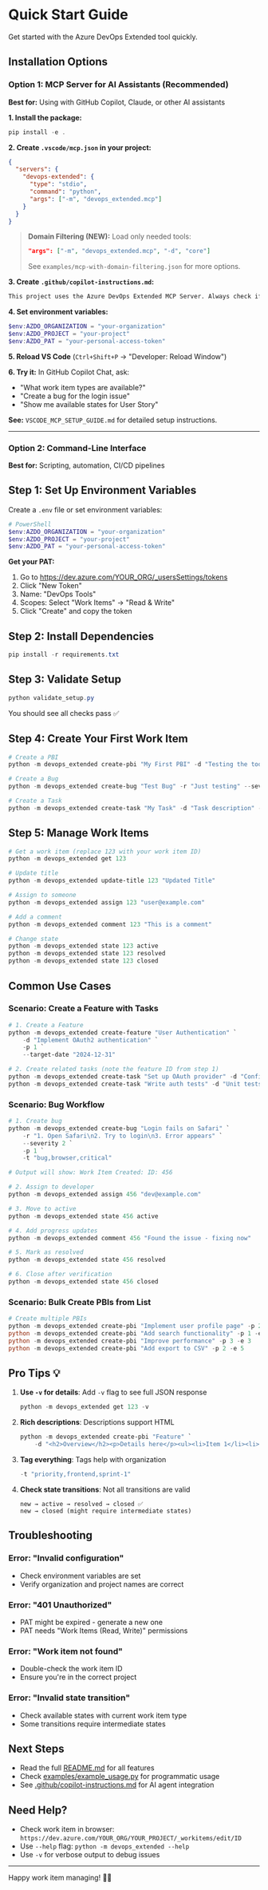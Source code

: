 # Quick Start Guide

Get started with the Azure DevOps Extended tool quickly.

## Installation Options

### Option 1: MCP Server for AI Assistants (Recommended)

**Best for:** Using with GitHub Copilot, Claude, or other AI assistants

**1. Install the package:**
```powershell
pip install -e .
```

**2. Create `.vscode/mcp.json` in your project:**
```json
{
  "servers": {
    "devops-extended": {
      "type": "stdio",
      "command": "python",
      "args": ["-m", "devops_extended.mcp"]
    }
  }
}
```

> **Domain Filtering (NEW):** Load only needed tools:
> ```json
> "args": ["-m", "devops_extended.mcp", "-d", "core"]
> ```
> See `examples/mcp-with-domain-filtering.json` for more options.

**3. Create `.github/copilot-instructions.md`:**
```markdown
This project uses the Azure DevOps Extended MCP Server. Always check if the Azure DevOps MCP server has a relevant tool before suggesting manual actions.
```

**4. Set environment variables:**
```powershell
$env:AZDO_ORGANIZATION = "your-organization"
$env:AZDO_PROJECT = "your-project"
$env:AZDO_PAT = "your-personal-access-token"
```

**5. Reload VS Code** (`Ctrl+Shift+P` → "Developer: Reload Window")

**6. Try it:** In GitHub Copilot Chat, ask:
- "What work item types are available?"
- "Create a bug for the login issue"
- "Show me available states for User Story"

**See:** `VSCODE_MCP_SETUP_GUIDE.md` for detailed setup instructions.

---

### Option 2: Command-Line Interface

**Best for:** Scripting, automation, CI/CD pipelines

## Step 1: Set Up Environment Variables

Create a `.env` file or set environment variables:

```powershell
# PowerShell
$env:AZDO_ORGANIZATION = "your-organization"
$env:AZDO_PROJECT = "your-project"
$env:AZDO_PAT = "your-personal-access-token"
```

**Get your PAT:**
1. Go to https://dev.azure.com/YOUR_ORG/_usersSettings/tokens
2. Click "New Token"
3. Name: "DevOps Tools"
4. Scopes: Select "Work Items" → "Read & Write"
5. Click "Create" and copy the token

## Step 2: Install Dependencies

```powershell
pip install -r requirements.txt
```

## Step 3: Validate Setup

```powershell
python validate_setup.py
```

You should see all checks pass ✅

## Step 4: Create Your First Work Item

```powershell
# Create a PBI
python -m devops_extended create-pbi "My First PBI" -d "Testing the tool" -p 2 -e 3

# Create a Bug
python -m devops_extended create-bug "Test Bug" -r "Just testing" --severity 3 -p 3

# Create a Task
python -m devops_extended create-task "My Task" -d "Task description" --activity "Development"
```

## Step 5: Manage Work Items

```powershell
# Get a work item (replace 123 with your work item ID)
python -m devops_extended get 123

# Update title
python -m devops_extended update-title 123 "Updated Title"

# Assign to someone
python -m devops_extended assign 123 "user@example.com"

# Add a comment
python -m devops_extended comment 123 "This is a comment"

# Change state
python -m devops_extended state 123 active
python -m devops_extended state 123 resolved
python -m devops_extended state 123 closed
```

## Common Use Cases

### Scenario: Create a Feature with Tasks

```powershell
# 1. Create a Feature
python -m devops_extended create-feature "User Authentication" `
    -d "Implement OAuth2 authentication" `
    -p 1 `
    --target-date "2024-12-31"

# 2. Create related tasks (note the feature ID from step 1)
python -m devops_extended create-task "Set up OAuth provider" -d "Configure OAuth2" --activity "Development"
python -m devops_extended create-task "Write auth tests" -d "Unit tests for auth" --activity "Testing"
```

### Scenario: Bug Workflow

```powershell
# 1. Create bug
python -m devops_extended create-bug "Login fails on Safari" `
    -r "1. Open Safari\n2. Try to login\n3. Error appears" `
    --severity 2 `
    -p 1 `
    -t "bug,browser,critical"

# Output will show: Work Item Created: ID: 456

# 2. Assign to developer
python -m devops_extended assign 456 "dev@example.com"

# 3. Move to active
python -m devops_extended state 456 active

# 4. Add progress updates
python -m devops_extended comment 456 "Found the issue - fixing now"

# 5. Mark as resolved
python -m devops_extended state 456 resolved

# 6. Close after verification
python -m devops_extended state 456 closed
```

### Scenario: Bulk Create PBIs from List

```powershell
# Create multiple PBIs
python -m devops_extended create-pbi "Implement user profile page" -p 2 -e 5
python -m devops_extended create-pbi "Add search functionality" -p 1 -e 8
python -m devops_extended create-pbi "Improve performance" -p 3 -e 3
python -m devops_extended create-pbi "Add export to CSV" -p 2 -e 5
```

## Pro Tips 💡

1. **Use `-v` for details**: Add `-v` flag to see full JSON response
   ```powershell
   python -m devops_extended get 123 -v
   ```

2. **Rich descriptions**: Descriptions support HTML
   ```powershell
   python -m devops_extended create-pbi "Feature" `
       -d "<h2>Overview</h2><p>Details here</p><ul><li>Item 1</li><li>Item 2</li></ul>"
   ```

3. **Tag everything**: Tags help with organization
   ```powershell
   -t "priority,frontend,sprint-1"
   ```

4. **Check state transitions**: Not all transitions are valid
   ```
   new → active → resolved → closed ✅
   new → closed (might require intermediate states)
   ```

## Troubleshooting

### Error: "Invalid configuration"
- Check environment variables are set
- Verify organization and project names are correct

### Error: "401 Unauthorized"
- PAT might be expired - generate a new one
- PAT needs "Work Items (Read, Write)" permissions

### Error: "Work item not found"
- Double-check the work item ID
- Ensure you're in the correct project

### Error: "Invalid state transition"
- Check available states with current work item type
- Some transitions require intermediate states

## Next Steps

- Read the full [README.md](README.md) for all features
- Check [examples/example_usage.py](examples/example_usage.py) for programmatic usage
- See [.github/copilot-instructions.md](.github/copilot-instructions.md) for AI agent integration

## Need Help?

- Check work item in browser: `https://dev.azure.com/YOUR_ORG/YOUR_PROJECT/_workitems/edit/ID`
- Use `--help` flag: `python -m devops_extended --help`
- Use `-v` for verbose output to debug issues

---

Happy work item managing! 🐢✨

